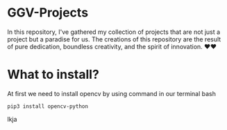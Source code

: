 # GGV-Projects

In this repository, I've gathered my collection of projects that are not just a project but a paradise for us. The creations of this repository are the result of pure dedication, boundless creativity, and the spirit of innovation. ❤️❤️

# What to install?
At first we need to install opencv by using command in our terminal
bash

```
pip3 install opencv-python
```

lkja